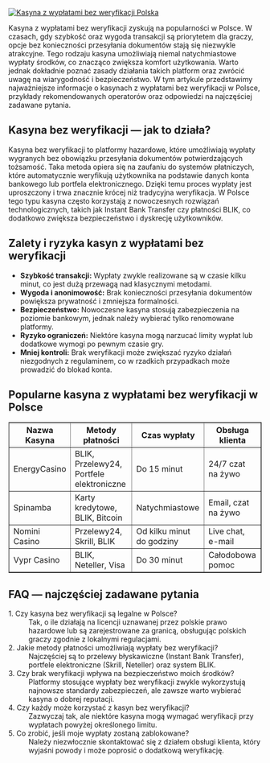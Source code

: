 [![Kasyna z wypłatami bez weryfikacji Polska](https://123-caf.pages.dev/gitsignup.png)](https://vrmoo.ru/Bt82HjjY)

<p>Kasyna z wypłatami bez weryfikacji zyskują na popularności w Polsce. W czasach, gdy szybkość oraz wygoda transakcji są priorytetem dla graczy, opcje bez konieczności przesyłania dokumentów stają się niezwykle atrakcyjne. Tego rodzaju kasyna umożliwiają niemal natychmiastowe wypłaty środków, co znacząco zwiększa komfort użytkowania. Warto jednak dokładnie poznać zasady działania takich platform oraz zwrócić uwagę na wiarygodność i bezpieczeństwo. W tym artykule przedstawimy najważniejsze informacje o kasynach z wypłatami bez weryfikacji w Polsce, przykłady rekomendowanych operatorów oraz odpowiedzi na najczęściej zadawane pytania.</p>  <h2>Kasyna bez weryfikacji — jak to działa?</h2> <p>Kasyna bez weryfikacji to platformy hazardowe, które umożliwiają wypłaty wygranych bez obowiązku przesyłania dokumentów potwierdzających tożsamość. Taka metoda opiera się na zaufaniu do systemów płatniczych, które automatycznie weryfikują użytkownika na podstawie danych konta bankowego lub portfela elektronicznego. Dzięki temu proces wypłaty jest uproszczony i trwa znacznie krócej niż tradycyjna weryfikacja. W Polsce tego typu kasyna często korzystają z nowoczesnych rozwiązań technologicznych, takich jak Instant Bank Transfer czy płatności BLIK, co dodatkowo zwiększa bezpieczeństwo i dyskrecję użytkowników.</p>  <h2>Zalety i ryzyka kasyn z wypłatami bez weryfikacji</h2> <ul> <li><strong>Szybkość transakcji:</strong> Wypłaty zwykle realizowane są w czasie kilku minut, co jest dużą przewagą nad klasycznymi metodami.</li> <li><strong>Wygoda i anonimowość:</strong> Brak konieczności przesyłania dokumentów powiększa prywatność i zmniejsza formalności.</li> <li><strong>Bezpieczeństwo:</strong> Nowoczesne kasyna stosują zabezpieczenia na poziomie bankowym, jednak należy wybierać tylko renomowane platformy.</li> <li><strong>Ryzyko ograniczeń:</strong> Niektóre kasyna mogą narzucać limity wypłat lub dodatkowe wymogi po pewnym czasie gry.</li> <li><strong>Mniej kontroli:</strong> Brak weryfikacji może zwiększać ryzyko działań niezgodnych z regulaminem, co w rzadkich przypadkach może prowadzić do blokad konta.</li> </ul>  <h2>Popularne kasyna z wypłatami bez weryfikacji w Polsce</h2> <table border="1" cellpadding="5" cellspacing="0"> <thead> <tr> <th>Nazwa Kasyna</th> <th>Metody płatności</th> <th>Czas wypłaty</th> <th>Obsługa klienta</th> </tr> </thead> <tbody> <tr> <td>EnergyCasino</td> <td>BLIK, Przelewy24, Portfele elektroniczne</td> <td>Do 15 minut</td> <td>24/7 czat na żywo</td> </tr> <tr> <td>Spinamba</td> <td>Karty kredytowe, BLIK, Bitcoin</td> <td>Natychmiastowe</td> <td>Email, czat na żywo</td> </tr> <tr> <td>Nomini Casino</td> <td>Przelewy24, Skrill, BLIK</td> <td>Od kilku minut do godziny</td> <td>Live chat, e-mail</td> </tr> <tr> <td>Vypr Casino</td> <td>BLIK, Neteller, Visa</td> <td>Do 30 minut</td> <td>Całodobowa pomoc</td> </tr> </tbody> </table>  <h2>FAQ — najczęściej zadawane pytania</h2> <dl> <dt>1. Czy kasyna bez weryfikacji są legalne w Polsce?</dt> <dd>Tak, o ile działają na licencji uznawanej przez polskie prawo hazardowe lub są zarejestrowane za granicą, obsługując polskich graczy zgodnie z lokalnymi regulacjami.</dd>  <dt>2. Jakie metody płatności umożliwiają wypłaty bez weryfikacji?</dt> <dd>Najczęściej są to przelewy błyskawiczne (Instant Bank Transfer), portfele elektroniczne (Skrill, Neteller) oraz system BLIK.</dd>  <dt>3. Czy brak weryfikacji wpływa na bezpieczeństwo moich środków?</dt> <dd>Platformy stosujące wypłaty bez weryfikacji zwykle wykorzystują najnowsze standardy zabezpieczeń, ale zawsze warto wybierać kasyna o dobrej reputacji.</dd>  <dt>4. Czy każdy może korzystać z kasyn bez weryfikacji?</dt> <dd>Zazwyczaj tak, ale niektóre kasyna mogą wymagać weryfikacji przy wypłatach powyżej określonego limitu.</dd>  <dt>5. Co zrobić, jeśli moje wypłaty zostaną zablokowane?</dt> <dd>Należy niezwłocznie skontaktować się z działem obsługi klienta, który wyjaśni powody i może poprosić o dodatkową weryfikację.</dd> </dl>